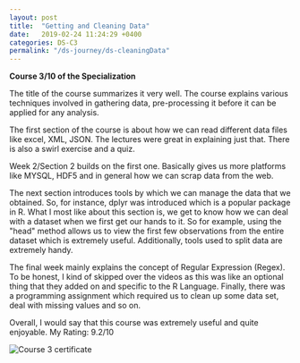 ```yaml
---
layout: post
title:  "Getting and Cleaning Data"
date:   2019-02-24 11:24:29 +0400
categories: DS-C3
permalink: "/ds-journey/ds-cleaningData"
---
```


**Course 3/10 of the Specialization**

The title of the course summarizes it very well. The course explains various techniques involved in gathering data, pre-processing it before it can be applied for any analysis.

The first section of the course is about how we can read different data files like excel, XML, JSON. The lectures were great in explaining just that. There is also a swirl exercise and a quiz.

Week 2/Section 2 builds on the first one. Basically gives us more platforms like MYSQL, HDF5 and in general how we can scrap data from the web.

The next section introduces tools by which we can manage the data that we obtained. So, for instance, dplyr was introduced which is a popular package in R. What I most like about this section is, we get to know how we can deal with a dataset when we first get our hands to it. So for example, using the "head" method allows us to view the first few observations from the entire dataset which is extremely useful. Additionally, tools used to split data are extremely handy.

The final week mainly explains the concept of Regular Expression (Regex). To be honest, I kind of skipped over the videos as this was like an optional thing that they added on and specific to the R Language. Finally, there was a programming assignment which required us to clean up some data set, deal with missing values and so on.

Overall, I would say that this course was extremely useful and quite enjoyable. 
My Rating: 9.2/10

![Course 3 certificate]({{site.url}}{{site.baseurl}}/images/3.png)
